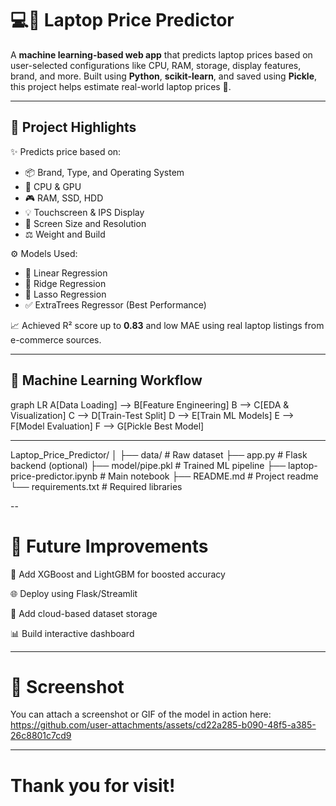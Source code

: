 # 💻🔮 Laptop Price Predictor

A **machine learning-based web app** that predicts laptop prices based on user-selected configurations like CPU, RAM, storage, display features, brand, and more. Built using **Python**, **scikit-learn**, and saved using **Pickle**, this project helps estimate real-world laptop prices 💸.

---

## 🚀 Project Highlights

✨ Predicts price based on:
- 📦 Brand, Type, and Operating System
- 🔧 CPU & GPU
- 🎮 RAM, SSD, HDD
- 💡 Touchscreen & IPS Display
- 📏 Screen Size and Resolution
- ⚖️ Weight and Build

⚙️ Models Used:
- 🔹 Linear Regression
- 🔹 Ridge Regression
- 🔹 Lasso Regression
- ✅ ExtraTrees Regressor (Best Performance)

📈 Achieved R² score up to **0.83** and low MAE using real laptop listings from e-commerce sources.

---

## 🧠 Machine Learning Workflow

graph LR
A[Data Loading] --> B[Feature Engineering]
B --> C[EDA & Visualization]
C --> D[Train-Test Split]
D --> E[Train ML Models]
E --> F[Model Evaluation]
F --> G[Pickle Best Model]

---

Laptop_Price_Predictor/
│
├── data/                   # Raw dataset
├── app.py                  # Flask backend (optional)
├── model/pipe.pkl          # Trained ML pipeline
├── laptop-price-predictor.ipynb  # Main notebook
├── README.md               # Project readme
└── requirements.txt        # Required libraries

--

# 🌟 Future Improvements
🧠 Add XGBoost and LightGBM for boosted accuracy

🌐 Deploy using Flask/Streamlit

💾 Add cloud-based dataset storage

📊 Build interactive dashboard

---

# 📌 Screenshot 
You can attach a screenshot or GIF of the model in action here:
https://github.com/user-attachments/assets/cd22a285-b090-48f5-a385-26c8801c7cd9

---

# Thank you for visit!
